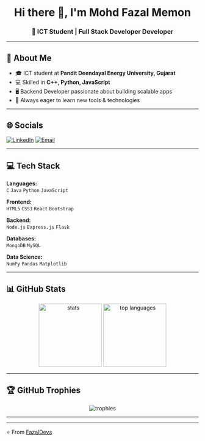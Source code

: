 <h1 align="center">Hi there 👋, I'm Mohd Fazal Memon</h1>
<h3 align="center">🚀 ICT Student | Full Stack Developer Developer </h3>


---

## 💫 About Me
- 🎓 ICT student at **Pandit Deendayal Energy University, Gujarat**
- 💻 Skilled in **C++, Python, JavaScript**
- 🖥 Backend Developer passionate about building scalable apps
- 🎯 Always eager to learn new tools & technologies

---

## 🌐 Socials
[![LinkedIn](https://img.shields.io/badge/LinkedIn-blue?style=flat&logo=linkedin)](https://linkedin.com/in/fazal-memon)
[![Email](https://img.shields.io/badge/Email-D14836?style=flat&logo=gmail&logoColor=white)](mailto:mohdfazalrm786@example.com)

---

## 💻 Tech Stack
**Languages:**  
`C` `Java` `Python` `JavaScript`  

**Frontend:**  
`HTML5` `CSS3` `React` `Bootstrap`  

**Backend:**  
`Node.js` `Express.js` `Flask`  

**Databases:**  
`MongoDB` `MySQL`  

**Data Science:**  
`NumPy` `Pandas` `Matplotlib`  

---

## 📊 GitHub Stats
<p align="center">
  <img src="https://github-readme-stats.vercel.app/api?username=FazalDevs&show_icons=true&theme=radical" alt="stats" height="165"/>
  <img src="https://github-readme-stats.vercel.app/api/top-langs/?username=FazalDevs&layout=compact&theme=radical" alt="top languages" height="165"/>
</p>

---

## 🏆 GitHub Trophies
<p align="center">
  <img src="https://github-profile-trophy.vercel.app/?username=FazalDevs&theme=dracula&no-frame=true&margin-w=15&row=1" alt="trophies"/>
</p>

---


---

⭐️ From [FazalDevs](https://github.com/FazalDevs)
